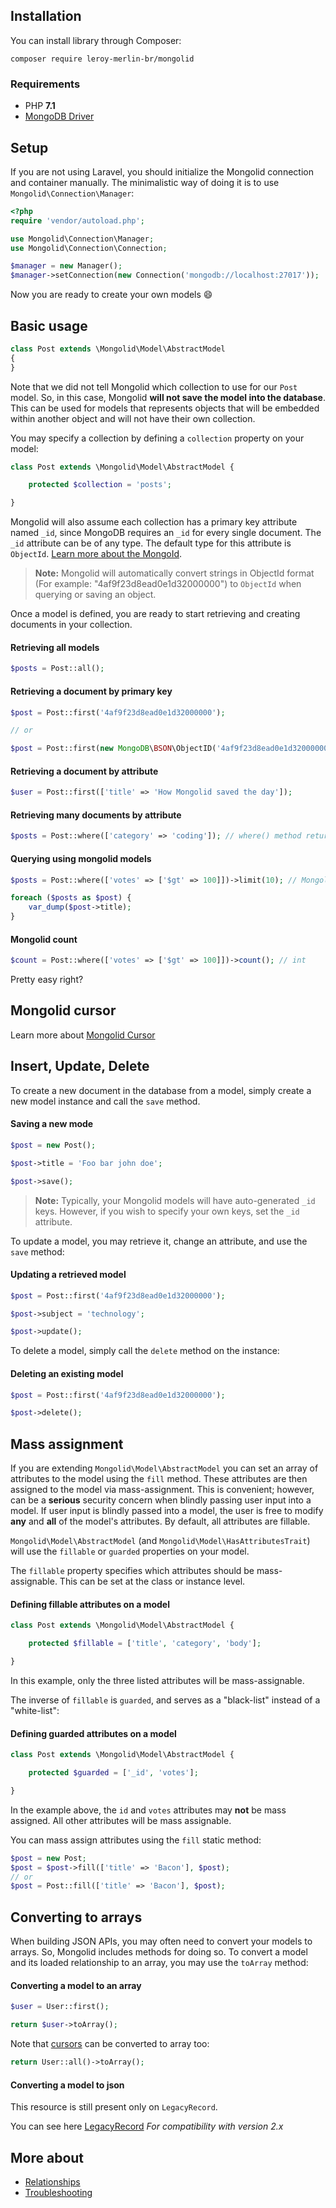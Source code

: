 ## Installation

You can install library through Composer:

```shell
composer require leroy-merlin-br/mongolid
```

### Requirements

- PHP **7.1**
- [MongoDB Driver](http://php.net/manual/en/set.mongodb.php)

## Setup

If you are not using Laravel, you should initialize the Mongolid connection and container manually.
The minimalistic way of doing it is to use `Mongolid\Connection\Manager`:

```php
<?php
require 'vendor/autoload.php';

use Mongolid\Connection\Manager;
use Mongolid\Connection\Connection;

$manager = new Manager();
$manager->setConnection(new Connection('mongodb://localhost:27017'));
```

Now you are ready to create your own models :smile:

## Basic usage

```php
class Post extends \Mongolid\Model\AbstractModel
{
}
```

Note that we did not tell Mongolid which collection to use for our `Post` model. So, in this case, Mongolid **will not save the model into the database**. 
This can be used for models that represents objects that will be embedded within another object and will not have their own collection.

You may specify a collection by defining a `collection` property on your model:

```php
class Post extends \Mongolid\Model\AbstractModel {

    protected $collection = 'posts';

}
```

Mongolid will also assume each collection has a primary key attribute named `_id`, since MongoDB requires an `_id` for every single document. 
The `_id` attribute can be of any type. The default type for this attribute is `ObjectId`. 
[Learn more about the MongoId](https://docs.mongodb.org/manual/reference/method/ObjectId/).

> **Note:** Mongolid will automatically convert strings in ObjectId format (For example: "4af9f23d8ead0e1d32000000") 
> to `ObjectId` when querying or saving an object.

Once a model is defined, you are ready to start retrieving and creating documents in your collection.

#### Retrieving all models

```php
$posts = Post::all();
```

#### Retrieving a document by primary key

```php
$post = Post::first('4af9f23d8ead0e1d32000000');

// or

$post = Post::first(new MongoDB\BSON\ObjectID('4af9f23d8ead0e1d32000000'));
```

#### Retrieving a document by attribute

```php
$user = Post::first(['title' => 'How Mongolid saved the day']);
```

#### Retrieving many documents by attribute

```php
$posts = Post::where(['category' => 'coding']); // where() method returns a MongolidCursor
```

#### Querying using mongolid models

```php
$posts = Post::where(['votes' => ['$gt' => 100]])->limit(10); // Mongolid\Cursor\Cursor

foreach ($posts as $post) {
    var_dump($post->title);
}
```

#### Mongolid count

```php
$count = Post::where(['votes' => ['$gt' => 100]])->count(); // int
```

Pretty easy right?

## Mongolid cursor

Learn more about [Mongolid Cursor](cursor.md)

## Insert, Update, Delete

To create a new document in the database from a model, simply create a new model instance and call the `save` method.

#### Saving a new mode

```php
$post = new Post();

$post->title = 'Foo bar john doe';

$post->save();
```

> **Note:** Typically, your Mongolid models will have auto-generated `_id` keys. 
> However, if you wish to specify your own keys, set the `_id` attribute.

To update a model, you may retrieve it, change an attribute, and use the `save` method:

#### Updating a retrieved model

```php
$post = Post::first('4af9f23d8ead0e1d32000000');

$post->subject = 'technology';

$post->update();
```

To delete a model, simply call the `delete` method on the instance:

#### Deleting an existing model

```php
$post = Post::first('4af9f23d8ead0e1d32000000');

$post->delete();
```

## Mass assignment

If you are extending `Mongolid\Model\AbstractModel` you can set an array of attributes to the model using the `fill` method. 
These attributes are then assigned to the model via mass-assignment. 
This is convenient; however, can be a **serious** security concern when blindly passing user input into a model. 
If user input is blindly passed into a model, the user is free to modify **any** and **all** of the model's attributes. 
By default, all attributes are fillable.

`Mongolid\Model\AbstractModel` (and `Mongolid\Model\HasAttributesTrait`) will use the `fillable` or `guarded` properties on your model.

The `fillable` property specifies which attributes should be mass-assignable. This can be set at the class or instance level.

#### Defining fillable attributes on a model

```php
class Post extends \Mongolid\Model\AbstractModel {

    protected $fillable = ['title', 'category', 'body'];

}
```

In this example, only the three listed attributes will be mass-assignable.

The inverse of `fillable` is `guarded`, and serves as a "black-list" instead of a "white-list":

#### Defining guarded attributes on a model

```php
class Post extends \Mongolid\Model\AbstractModel {

    protected $guarded = ['_id', 'votes'];

}
```

In the example above, the `id` and `votes` attributes may **not** be mass assigned. 
All other attributes will be mass assignable.

You can mass assign attributes using the `fill` static method:

```php
$post = new Post;
$post = $post->fill(['title' => 'Bacon'], $post);
// or
$post = Post::fill(['title' => 'Bacon'], $post);

```

## Converting to arrays

When building JSON APIs, you may often need to convert your models to arrays. So, Mongolid includes methods for doing so. 
To convert a model and its loaded relationship to an array, you may use the `toArray` method:

#### Converting a model to an array

```php
$user = User::first();

return $user->toArray();
```

Note that [cursors](cursor.md) can be converted to array too:

```php
return User::all()->toArray();
```

#### Converting a model to json

This resource is still present only on `LegacyRecord`. 

You can see here [LegacyRecord](legacy/record.md) *For compatibility with version 2.x*


## More about

- [Relationships](relationships.md)
- [Troubleshooting](troubleshooting.md)
